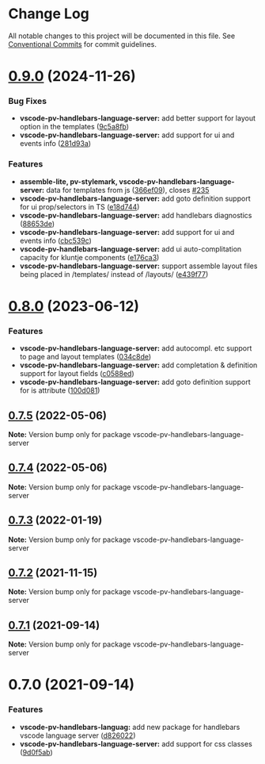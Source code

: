 # Change Log

All notable changes to this project will be documented in this file.
See [Conventional Commits](https://conventionalcommits.org) for commit guidelines.

# [0.9.0](https://github.com/pro-vision/fe-tools/compare/vscode-pv-handlebars-language-server@0.8.0...vscode-pv-handlebars-language-server@0.9.0) (2024-11-26)


### Bug Fixes

* **vscode-pv-handlebars-language-server:** add better support for layout option in the templates ([9c5a8fb](https://github.com/pro-vision/fe-tools/commit/9c5a8fbfbb96baca0d663befcd8833c363d2aca9))
* **vscode-pv-handlebars-language-server:** add support for ui and events info ([281d93a](https://github.com/pro-vision/fe-tools/commit/281d93af53de6e7a26899e37cf6db89cbf67e6f4))


### Features

* **assemble-lite, pv-stylemark, vscode-pv-handlebars-language-server:** data for templates from js ([366ef09](https://github.com/pro-vision/fe-tools/commit/366ef09ea64853c9f7bd37d3b0f885c351024702)), closes [#235](https://github.com/pro-vision/fe-tools/issues/235)
* **vscode-pv-handlebars-language-server:** add goto definition support for ui prop/selectors in TS ([e18d744](https://github.com/pro-vision/fe-tools/commit/e18d7440fc943dc47ffad038b419ed90075b658a))
* **vscode-pv-handlebars-language-server:** add handlebars diagnostics ([88653de](https://github.com/pro-vision/fe-tools/commit/88653deb4b839a53be31aa06e1cf10cfe2c043bf))
* **vscode-pv-handlebars-language-server:** add support for ui and events info ([cbc539c](https://github.com/pro-vision/fe-tools/commit/cbc539ccb5134fd21bb1bd272eab45964eb2f0ad))
* **vscode-pv-handlebars-language-server:** add ui auto-complitation capacity for kluntje components ([e176ca3](https://github.com/pro-vision/fe-tools/commit/e176ca30f4dfb1d78b49f8d34c3d0c98b3a827f8))
* **vscode-pv-handlebars-language-server:** support assemble layout files being placed in /templates/ instead of /layouts/ ([e439f77](https://github.com/pro-vision/fe-tools/commit/e439f775deca13c8262257bc0e7b87b2dd36ca86))





# [0.8.0](https://github.com/pro-vision/fe-tools/compare/vscode-pv-handlebars-language-server@0.7.5...vscode-pv-handlebars-language-server@0.8.0) (2023-06-12)


### Features

* **vscode-pv-handlebars-language-server:** add autocompl. etc support to page and layout templates ([034c8de](https://github.com/pro-vision/fe-tools/commit/034c8debe715fce8bec0ce95ef4288a77c2d7ade))
* **vscode-pv-handlebars-language-server:** add completation & definition support for layout fields ([c0588ed](https://github.com/pro-vision/fe-tools/commit/c0588edb4099ede5712e0d549cfc8118b8b21f09))
* **vscode-pv-handlebars-language-server:** add goto definition support for is attribute ([100d081](https://github.com/pro-vision/fe-tools/commit/100d08181c0f1e03433972f6c70a592d0731d4e6))





## [0.7.5](https://github.com/pro-vision/fe-tools/compare/vscode-pv-handlebars-language-server@0.7.4...vscode-pv-handlebars-language-server@0.7.5) (2022-05-06)

**Note:** Version bump only for package vscode-pv-handlebars-language-server





## [0.7.4](https://github.com/pro-vision/fe-tools/compare/vscode-pv-handlebars-language-server@0.7.3...vscode-pv-handlebars-language-server@0.7.4) (2022-05-06)

**Note:** Version bump only for package vscode-pv-handlebars-language-server





## [0.7.3](https://github.com/pro-vision/fe-tools/compare/vscode-pv-handlebars-language-server@0.7.2...vscode-pv-handlebars-language-server@0.7.3) (2022-01-19)

**Note:** Version bump only for package vscode-pv-handlebars-language-server





## [0.7.2](https://github.com/pro-vision/fe-tools/compare/vscode-pv-handlebars-language-server@0.7.1...vscode-pv-handlebars-language-server@0.7.2) (2021-11-15)

**Note:** Version bump only for package vscode-pv-handlebars-language-server





## [0.7.1](https://github.com/pro-vision/fe-tools/compare/vscode-pv-handlebars-language-server@0.7.0...vscode-pv-handlebars-language-server@0.7.1) (2021-09-14)

**Note:** Version bump only for package vscode-pv-handlebars-language-server





# 0.7.0 (2021-09-14)


### Features

* **vscode-pv-handlebars-languag:** add new package for handlebars vscode language server ([d826022](https://github.com/pro-vision/fe-tools/commit/d826022880457f0bcfcf2d1d2e4319f707ee7c36))
* **vscode-pv-handlebars-language-server:** add support for css classes ([9d0f5ab](https://github.com/pro-vision/fe-tools/commit/9d0f5ab70b32894e45c6b174561528e7758dab78))
